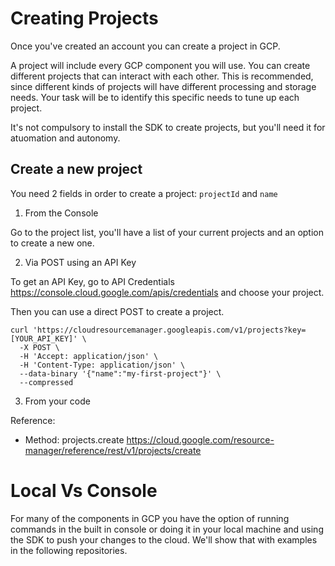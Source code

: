 # Creating Projects

Once you've created an account you can create a project in GCP.

A project will include every GCP component you will use. You can create different projects that can interact with each other.
This is recommended, since different kinds of projects will have different processing and storage needs. Your task will be to identify this specific needs to tune up each project.

It's not compulsory to install the SDK to create projects, but you'll need it for atuomation and autonomy.

## Create a new project

You need 2 fields in order to create a project: `projectId` and `name`

1. From the Console

Go to the project list, you'll have a list of your current projects and an option to create a new one.

2. Via POST using an API Key

To get an API Key, go to API Credentials https://console.cloud.google.com/apis/credentials and choose your project.

Then you can use a direct POST to create a project.

```
curl 'https://cloudresourcemanager.googleapis.com/v1/projects?key=[YOUR_API_KEY]' \
  -X POST \
  -H 'Accept: application/json' \
  -H 'Content-Type: application/json' \
  --data-binary '{"name":"my-first-project"}' \
  --compressed
```
 3. From your code

Reference: 
- Method: projects.create
https://cloud.google.com/resource-manager/reference/rest/v1/projects/create

# Local Vs Console

For many of the components in GCP you have the option of running commands in the built in console or doing it in your local machine and using the SDK to push your changes to the cloud. We'll show that with examples in the following repositories.